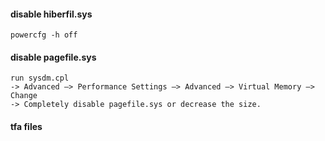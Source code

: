 #### disable hiberfil.sys
```
powercfg -h off
```

#### disable pagefile.sys
```
run sysdm.cpl
-> Advanced –> Performance Settings –> Advanced –> Virtual Memory –> Change
-> Completely disable pagefile.sys or decrease the size.
```

#### tfa files
